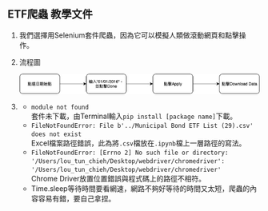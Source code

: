 ## ETF爬蟲 教學文件

1. 我們選擇用Selenium套件爬蟲，因為它可以模擬人類做滾動網頁和點擊操作。
  
  
  
2. 流程圖  
     
     ![image](https://github.com/jeffrey1227/Fintech-Text-Mining-and-Machine-Learning/blob/master/img/workflow.jpg)
    
      
      
  
3. 
   - ```module not found```  
   套件未下載，由Terminal輸入```pip install [package name]```下載。  
   - ```FileNotFoundError: File b'../Municipal Bond ETF List (29).csv' does not exist```  
   Excel檔案路徑錯誤，此為將```.csv```檔放在```.ipynb```檔上一層路徑的寫法。  
   - ```FileNotFoundError: [Errno 2] No such file or directory: '/Users/lou_tun_chieh/Desktop/webdriver/chromedriver': '/Users/lou_tun_chieh/Desktop/webdriver/chromedriver'```  
   Chrome Driver放置位置錯誤與程式碼上的路徑不相符。  
   - Time.sleep等待時間要看網速，網路不夠好等待的時間又太短，爬蟲的內容容易有錯，要自己拿捏。
   

